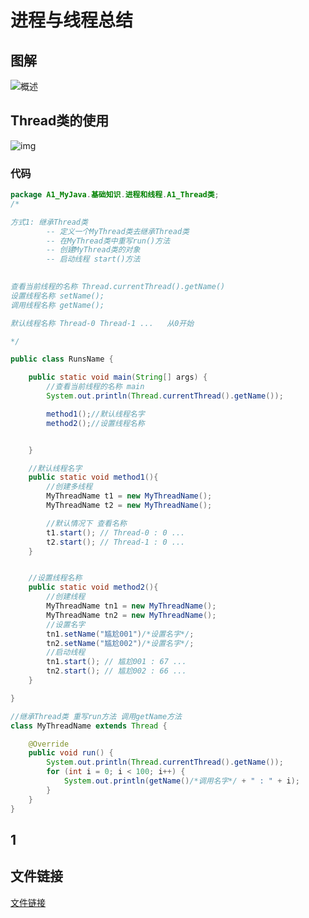 # 进程与线程总结

## 图解

![概述](D:\源代码\src\A1_MyJava\基础知识\进程和线程\概述.png)









## Thread类的使用

![img](D:\源代码\src\A1_MyJava\基础知识\进程和线程\A1_Thread类\img.png)

### 代码
```java
package A1_MyJava.基础知识.进程和线程.A1_Thread类;
/*

方式1: 继承Thread类
        -- 定义一个MyThread类去继承Thread类
        -- 在MyThread类中重写run()方法
        -- 创建MyThread类的对象
        -- 启动线程 start()方法
        

查看当前线程的名称 Thread.currentThread().getName()
设置线程名称 setName();
调用线程名称 getName();

默认线程名称 Thread-0 Thread-1 ...   从0开始

*/

public class RunsName {

    public static void main(String[] args) {
        //查看当前线程的名称 main
        System.out.println(Thread.currentThread().getName());

        method1();//默认线程名字
        method2();//设置线程名称


    }

    //默认线程名字
    public static void method1(){
        //创建多线程
        MyThreadName t1 = new MyThreadName();
        MyThreadName t2 = new MyThreadName();

        //默认情况下 查看名称
        t1.start(); // Thread-0 : 0 ...
        t2.start(); // Thread-1 : 0 ...
    }


    //设置线程名称
    public static void method2(){
        //创建线程
        MyThreadName tn1 = new MyThreadName();
        MyThreadName tn2 = new MyThreadName();
        //设置名字
        tn1.setName("尴尬001")/*设置名字*/;
        tn2.setName("尴尬002")/*设置名字*/;
        //启动线程
        tn1.start(); // 尴尬001 : 67 ...
        tn2.start(); // 尴尬002 : 66 ...
    }

}

//继承Thread类 重写run方法 调用getName方法
class MyThreadName extends Thread {

    @Override
    public void run() {
        System.out.println(Thread.currentThread().getName());
        for (int i = 0; i < 100; i++) {
            System.out.println(getName()/*调用名字*/ + " : " + i);
        }
    }
}
```



##  1


## 文件链接

[ 文件链接 ](https://gitee.com/embarrassing-sauce/my-code/tree/master/src/A1_MyJava/基础知识/进程和线程)